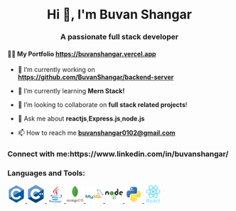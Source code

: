 <h1 align="center">Hi 👋, I'm Buvan Shangar</h1>
<h3 align="center">A passionate full stack developer </h3>
<h4>👨‍💻 My Portfolio <a href="https://buvanshangar.vercel.app" target="_top" rel="">https://buvanshangar.vercel.app</a></h4>

- 🔭 I’m currently working on **<a href="https://github.com/BuvanShangar/backend-server" target="_top" rel="">https://github.com/BuvanShangar/backend-server</a>**

- 🌱 I’m currently learning **Mern Stack!**

- 👯 I’m looking to collaborate on **full stack related projects**!

- 💬 Ask me about **reactjs**,**Express.js**,**node.js** 
  
- 📫 How to reach me **buvanshangar0102@gmail.com**


<h3 align="left">Connect with me:https://www.linkedin.com/in/buvanshangar/</h3>
<p align="left">
</p>

<h3 align="left">Languages and Tools:</h3>
<p align="left"> <a href="https://www.cprogramming.com/" target="_blank" rel="noreferrer"> <img src="https://raw.githubusercontent.com/devicons/devicon/master/icons/c/c-original.svg" alt="c" width="40" height="40"/> </a> <a href="https://www.w3schools.com/cpp/" target="_blank" rel="noreferrer"> <img src="https://raw.githubusercontent.com/devicons/devicon/master/icons/cplusplus/cplusplus-original.svg" alt="cplusplus" width="40" height="40"/> </a> <a href="https://www.java.com" target="_blank" rel="noreferrer"> <img src="https://raw.githubusercontent.com/devicons/devicon/master/icons/java/java-original.svg" alt="java" width="40" height="40"/> </a> <a href="https://www.mongodb.com/" target="_blank" rel="noreferrer"> <img src="https://raw.githubusercontent.com/devicons/devicon/master/icons/mongodb/mongodb-original-wordmark.svg" alt="mongodb" width="40" height="40"/> </a> <a href="https://www.mysql.com/" target="_blank" rel="noreferrer"> <img src="https://raw.githubusercontent.com/devicons/devicon/master/icons/mysql/mysql-original-wordmark.svg" alt="mysql" width="40" height="40"/> </a> <a href="https://nodejs.org" target="_blank" rel="noreferrer"> <img src="https://raw.githubusercontent.com/devicons/devicon/master/icons/nodejs/nodejs-original-wordmark.svg" alt="nodejs" width="40" height="40"/>  </a> <a href="https://www.python.org" target="_blank" rel="noreferrer"> <img src="https://raw.githubusercontent.com/devicons/devicon/master/icons/python/python-original.svg" alt="python" width="40" height="40"/> </a> <a href="https://reactjs.org/" target="_blank" rel="noreferrer"> <img src="https://raw.githubusercontent.com/devicons/devicon/master/icons/react/react-original-wordmark.svg" alt="react" width="40" height="40"/> </a> </p>
